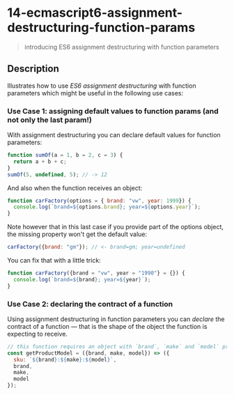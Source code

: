 # 14-ecmascript6-assignment-destructuring-function-params
> introducing ES6 assignment destructuring with function parameters

## Description
Illustrates how to use *ES6 assignment destructuring* with function parameters which might be useful in the following use cases:

### Use Case 1: assigning default values to function params (and not only the last param!)
With assignment destructuring you can declare default values for function parameters:
```javascript
function sumOf(a = 1, b = 2, c = 3) {
  return a + b + c;
}
sumOf(5, undefined, 5); // -> 12
```

And also when the function receives an object:
```javascript
function carFactory(options = { brand: "vw", year: 1999}) {
  console.log(`brand=${options.brand}; year=${options.year}`);
}
```

Note however that in this last case if you provide part of the options object, the missing property won't get the default value:
```javascript
carFactory({brand: "gm"}); // <- brand=gm; year=undefined
```

You can fix that with a little trick:
```javascript
function carFactory({brand = "vw", year = "1990"} = {}) {
  console.log(`brand=${brand}; year=${year}`);
}
```


### Use Case 2: declaring the contract of a function
Using assignment destructuring in function parameters you can *declare* the contract of a function &mdash; that is the shape of the object the function is expecting to receive.

```javascript
// this function requires an object with `brand`, `make` and `model` properties
const getProductModel = ({brand, make, model}) => ({
  sku: `${brand}:${make}:${model}`,
  brand,
  make,
  model
});
```

